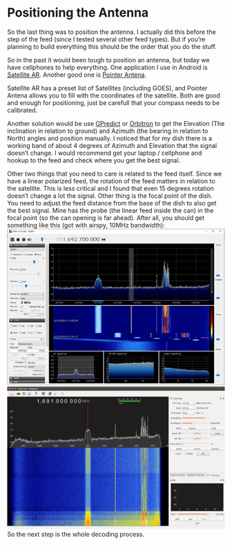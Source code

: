 # Positioning the Antenna

So the last thing was to position the antenna. I actually did this before the step of the feed \(since I tested several other feed types\). But if you’re planning to build everything this should be the order that you do the stuff.

So in the past it would been tough to position an antenna, but today we have cellphones to help everything. One application I use in Android is [Satellite AR](https://play.google.com/store/apps/details?id=com.agi.android.augmentedreality). Another good one is [Pointer Antena](https://play.google.com/store/apps/details?id=ftl.satellitedishpointer.sdp).

Satellite AR has a preset list of Satellites \(including GOES\), and Pointer Antena allows you to fill with the coordinates of the satellite. Both are good and enough for positioning, just be carefull that your compass needs to be calibrated.

Another solution would be use [GPredict](http://gpredict.oz9aec.net/) or [Orbitron](http://www.stoff.pl/) to get the Elevation \(The inclination in relation to ground\) and Azimuth \(the bearing in relation to North\) angles  and position manually. I noticed that for my dish there is a working band of about 4 degrees of Azimuth and Elevation that the signal doesn’t change. I would recommend get your laptop / cellphone and hookup to the feed and check where you get the best signal.

Other two things that you need to care is related to the feed itself. Since we have a linear polarized feed, the rotation of the feed matters in relation to the satellite. This is less critical and I found that even 15 degrees rotation doesn’t change a lot the signal. Other thing is the focal point of the dish. You need to adjust the feed distance from the base of the dish to also get the best signal. Mine has the probe \(the linear feed inside the can\) in the focal point \(so the can opening is far ahead\). After all, you should get something like this \(got with airspy, 10MHz bandwidth\):![](/assets/sdrsharp-goes.png)![](/assets/zKq7Dkv.jpg)So the next step is the whole decoding process.

